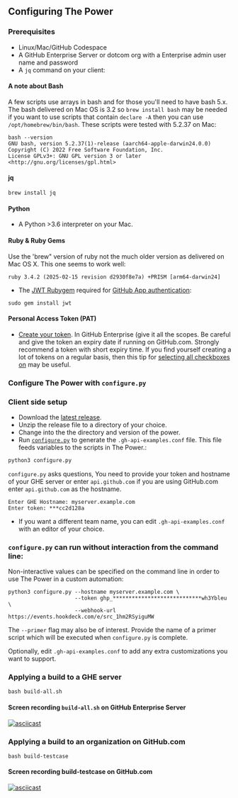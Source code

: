 ## Configuring The Power

### Prerequisites
* Linux/Mac/GitHub Codespace
* A GitHub Enterprise Server or dotcom org with a Enterprise admin user name and password 
* A `jq` command on your client:

#### A note about Bash

A few scripts use arrays in bash and for those you'll need to have bash 5.x. The bash delivered on Mac OS is 3.2 so `brew install bash` may be needed if you want to use scripts that contain `declare -A` then you can use `/opt/homebrew/bin/bash`. These scripts were tested with 5.2.37 on Mac:

```
bash --version
GNU bash, version 5.2.37(1)-release (aarch64-apple-darwin24.0.0)
Copyright (C) 2022 Free Software Foundation, Inc.
License GPLv3+: GNU GPL version 3 or later <http://gnu.org/licenses/gpl.html>
```

#### jq

```
brew install jq
```

#### Python
  
* A Python >3.6 interpreter on your Mac.

####  Ruby & Ruby Gems 
Use the 'brew" version of ruby not the much older version as delivered on Mac OS X. This one seems to work well:

```
ruby 3.4.2 (2025-02-15 revision d2930f8e7a) +PRISM [arm64-darwin24]
```

* The [JWT Rubygem](https://rubygems.org/gems/jwt) required for [GitHub App authentication](https://github.com/gm3dmo/the-power/blob/main/docs/setting-up-a-gh-app.md#using-a-github-app-with-the-power):

```
sudo gem install jwt
```

#### Personal Access Token (PAT)
* [Create your token](https://docs.github.com/en/authentication/keeping-your-account-and-data-secure/creating-a-personal-access-token). In GitHub Enterprise (give it all the scopes. Be careful and give the token an expiry date if running on GitHub.com. Strongly recommend a token with short expiry time. If you find yourself creating a lot of tokens on a regular basis, then this tip for [selecting all checkboxes on](https://gist.github.com/gm3dmo/e085294a622c1c72eec0e8b48d72b092) may be useful.

### Configure The Power with `configure.py`

### Client side setup
- Download the [latest release](https://github.com/gm3dmo/the-power/releases/latest).
- Unzip the release file to a directory of your choice.
- Change into the the directory and version of the power.
- Run [`configure.py`](/configure.py) to generate the `.gh-api-examples.conf` file. This file feeds variables to the scripts in The Power.:

```bash
python3 configure.py
```

`configure.py` asks questions, You need to provide your token and hostname of your
GHE server or enter `api.github.com` if you are using GitHub.com enter `api.github.com` as the hostname.

```
Enter GHE Hostname: myserver.example.com
Enter token: ***cc2d128a
```

* If you want a different team name,  you can edit  `.gh-api-examples.conf` with an editor of your choice.


### `configure.py` can run without interaction from the command line:
Non-interactive values can be specified on the command line in order to use The Power in a custom automation:

```
python3 configure.py --hostname myserver.example.com \
                     --token ghp_****************************wh3Ybleu \
                     --webhook-url https://events.hookdeck.com/e/src_1hm2RSyiguMW
```
The `--primer` flag may also be of interest. Provide the name of a primer script which will be executed when `configure.py` is complete.

Optionally, edit  `.gh-api-examples.conf` to add any extra customizations you want to support.


### Applying a build to a GHE server

```
bash build-all.sh
```

#### Screen recording `build-all.sh` on GitHub Enterprise Server

[![asciicast](https://asciinema.org/a/QMvQI0AcRUCpTzmxUW4GQB0GX.svg)](https://asciinema.org/a/QMvQI0AcRUCpTzmxUW4GQB0GX)

### Applying a build to an organization on GitHub.com

```
bash build-testcase
```

#### Screen recording build-testcase on GitHub.com

[![asciicast](https://asciinema.org/a/djiHmfyYAFhCKlfuWLbACZrrf.svg)](https://asciinema.org/a/djiHmfyYAFhCKlfuWLbACZrrf)
